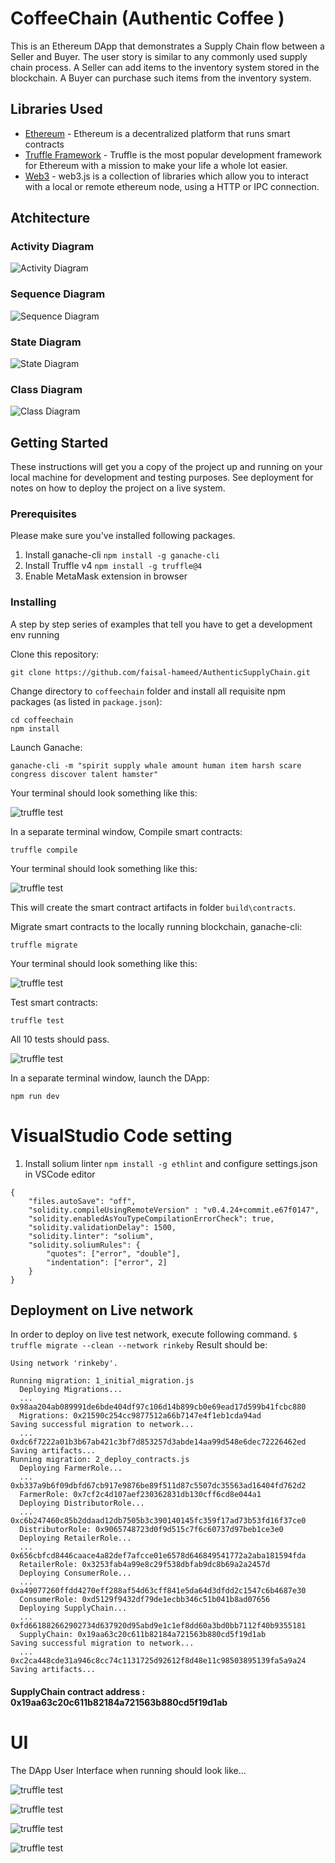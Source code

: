 # CoffeeChain (Authentic Coffee )

This is an Ethereum DApp that demonstrates a Supply Chain flow between a Seller and Buyer. The user story is similar to any commonly used supply chain process. A Seller can add items to the inventory system stored in the blockchain. A Buyer can purchase such items from the inventory system.


## Libraries Used

* [Ethereum](https://www.ethereum.org/) - Ethereum is a decentralized platform that runs smart contracts
* [Truffle Framework](http://truffleframework.com/) - Truffle is the most popular development framework for Ethereum with a mission to make your life a whole lot easier.
* [Web3](https://web3js.readthedocs.io/en/1.0/) - web3.js is a collection of libraries which allow you to interact with a local or remote ethereum node, using a HTTP or IPC connection.

## Atchitecture

### Activity Diagram
![Activity Diagram](uml/CoffeeChain-activity-diagram.png)
### Sequence Diagram
![Sequence Diagram](uml/CoffeeChainSequenceDiagram.png)
### State Diagram
![State Diagram](uml/CoffeeChain-State-Diagram.png)
### Class Diagram
![Class Diagram](uml/CoffeChain-ClassDiagram.png)


## Getting Started

These instructions will get you a copy of the project up and running on your local machine for development and testing purposes. See deployment for notes on how to deploy the project on a live system.

### Prerequisites

Please make sure you've installed following packages.
1. Install ganache-cli
`npm install -g ganache-cli`
2. Install Truffle v4
`npm install -g truffle@4`
3. Enable MetaMask extension in browser

### Installing

A step by step series of examples that tell you have to get a development env running

Clone this repository:

```
git clone https://github.com/faisal-hameed/AuthenticSupplyChain.git
```

Change directory to ```coffeechain``` folder and install all requisite npm packages (as listed in ```package.json```):

```
cd coffeechain
npm install
```

Launch Ganache:

```
ganache-cli -m "spirit supply whale amount human item harsh scare congress discover talent hamster"
```

Your terminal should look something like this:

![truffle test](images/ganache-cli.png)

In a separate terminal window, Compile smart contracts:

```
truffle compile
```

Your terminal should look something like this:

![truffle test](images/truffle_compile.png)

This will create the smart contract artifacts in folder ```build\contracts```.

Migrate smart contracts to the locally running blockchain, ganache-cli:

```
truffle migrate
```

Your terminal should look something like this:

![truffle test](images/truffle_migrate.png)

Test smart contracts:

```
truffle test
```

All 10 tests should pass.

![truffle test](images/truffle_test.png)

In a separate terminal window, launch the DApp:

```
npm run dev
```


# VisualStudio Code setting
1. Install solium linter
`npm install -g ethlint` 
and configure settings.json in VSCode editor
```
{
    "files.autoSave": "off",
    "solidity.compileUsingRemoteVersion" : "v0.4.24+commit.e67f0147",
    "solidity.enabledAsYouTypeCompilationErrorCheck": true,
    "solidity.validationDelay": 1500,
    "solidity.linter": "solium",
    "solidity.soliumRules": {
        "quotes": ["error", "double"],
        "indentation": ["error", 2]
    }
}
```

## Deployment on Live network

In order to deploy on live test network, execute following command.
`$ truffle migrate --clean --network rinkeby`
Result should be:
```
Using network 'rinkeby'.

Running migration: 1_initial_migration.js
  Deploying Migrations...
  ... 0x98aa204ab089991de6bde404df97c106d14b899cb0e69ead17d599b41fcbc880
  Migrations: 0x21590c254cc9877512a66b7147e4f1eb1cda94ad
Saving successful migration to network...
  ... 0xdc6f7222a01b3b67ab421c3bf7d853257d3abde14aa99d548e6dec72226462ed
Saving artifacts...
Running migration: 2_deploy_contracts.js
  Deploying FarmerRole...
  ... 0xb337a9b6f09dbfd67cb917e9876be89f511d87c5507dc35563ad16404fd762d2
  FarmerRole: 0x7cf2c4d107aef230362831db130cff6cd8e044a1
  Deploying DistributorRole...
  ... 0xc6b247460c85b2ddaad12db7505b3c390140145fc359f17ad73b53fd16f37ce0
  DistributorRole: 0x9065748723d0f9d515c7f6c60737d97beb1ce3e0
  Deploying RetailerRole...
  ... 0x656cbfcd8446caace4a82def7afcce01e6578d646849541772a2aba181594fda
  RetailerRole: 0x3253fab4a99e8c29f538dbfab9dc8b69a2a2457d
  Deploying ConsumerRole...
  ... 0xa49077260ffdd4270eff288af54d63cff841e5da64d3dfdd2c1547c6b4687e30
  ConsumerRole: 0xd5129f9432df79de1ecbb346c51b041b8ad07656
  Deploying SupplyChain...
  ... 0xfd661882662902734d637920d95abd9e1c1ef8dd60a3bd0bb7112f40b9355181
  SupplyChain: 0x19aa63c20c611b82184a721563b880cd5f19d1ab
Saving successful migration to network...
  ... 0xc2ca448cde31a946c8cc74c1131725d92612f8d48e11c98503895139fa5a9a24
Saving artifacts...
```
#### SupplyChain contract address : 0x19aa63c20c611b82184a721563b880cd5f19d1ab


# UI
The DApp User Interface when running should look like...

![truffle test](images/ftc_product_overview.png)

![truffle test](images/ftc_farm_details.png)

![truffle test](images/ftc_product_details.png)

![truffle test](images/ftc_transaction_history.png)
